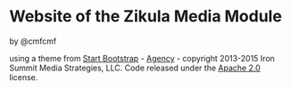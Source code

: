# Website of the Zikula Media Module
by @cmfcmf

using a theme from [Start Bootstrap](http://startbootstrap.com/) - [Agency](http://startbootstrap.com/template-overviews/agency/) - copyright 2013-2015 Iron Summit Media Strategies, LLC. Code released under the [Apache 2.0](https://github.com/IronSummitMedia/startbootstrap-agency/blob/gh-pages/LICENSE) license.
